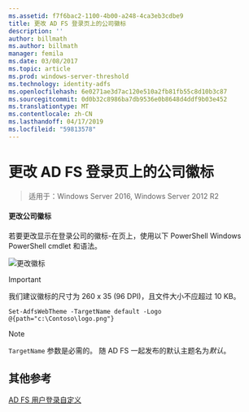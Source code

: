 ```yaml
---
ms.assetid: f7f6bac2-1100-4b00-a248-4ca3eb3cdbe9
title: 更改 AD FS 登录页上的公司徽标
description: ''
author: billmath
ms.author: billmath
manager: femila
ms.date: 03/08/2017
ms.topic: article
ms.prod: windows-server-threshold
ms.technology: identity-adfs
ms.openlocfilehash: 6e0271ae3d7ac120e510a2fb81fb55c8d10b3c87
ms.sourcegitcommit: 0d0b32c8986ba7db9536e0b8648d4ddf9b03e452
ms.translationtype: MT
ms.contentlocale: zh-CN
ms.lasthandoff: 04/17/2019
ms.locfileid: "59813578"
---
```

# <a name="changing-the-company-logo-on-the-ad-fs-sign-in-page"></a>更改 AD FS 登录页上的公司徽标

>适用于：Windows Server 2016, Windows Server 2012 R2

#### <a name="change-company-logo"></a>更改公司徽标  
若要更改显示在登录公司的徽标\-在页上，使用以下 PowerShell Windows PowerShell cmdlet 和语法。  

![更改徽标](media/AD-FS-user-sign-in-customization/ADFS_Blue_Custom2.png)
  
> [!IMPORTANT]  
> 我们建议徽标的尺寸为 260 x 35 (96 DPI)，且文件大小不应超过 10 KB。  
  
    
    Set-AdfsWebTheme -TargetName default -Logo @{path="c:\Contoso\logo.png"}  

  
> [!NOTE]  
> `TargetName` 参数是必需的。 随 AD FS 一起发布的默认主题名为*默认*。  

## <a name="additional-references"></a>其他参考 
[AD FS 用户登录自定义](AD-FS-user-sign-in-customization.md)  
